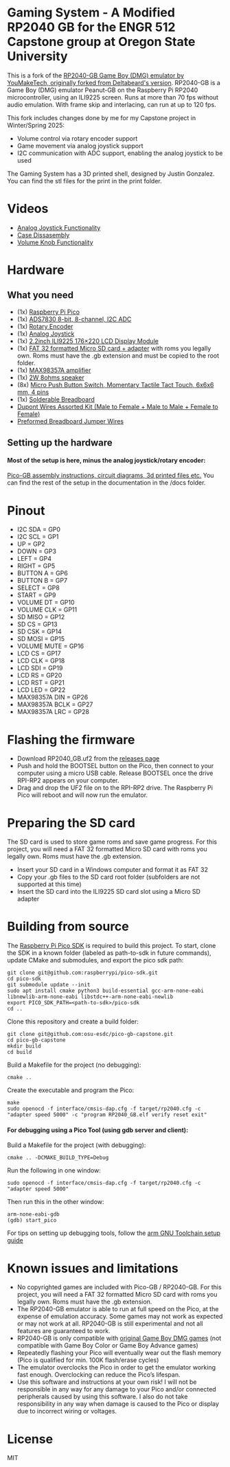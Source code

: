 # Gaming System - A Modified RP2040 GB for the ENGR 512 Capstone group at Oregon State University

This is a fork of the [RP2040-GB Game Boy (DMG) emulator by YouMakeTech, originally forked from Deltabeard's version](https://github.com/YouMakeTech/Pico-GB). RP2040-GB is a Game Boy (DMG) emulator Peanut-GB on the Raspberry Pi RP2040 microcontroller, using an ILI9225 screen. Runs at more than 70 fps without audio emulation. With frame skip and interlacing, can run at up to 120 fps.

This fork includes changes done by me for my Capstone project in Winter/Spring 2025:
* Volume control via rotary encoder support
* Game movement via analog joystick support
* I2C communication with ADC support, enabling the analog joystick to be used

The Gaming System has a 3D printed shell, designed by Justin Gonzalez. You can find the stl files for the print in the print folder. 

# Videos
* [Analog Joystick Functionality](https://www.youtube.com/shorts/wKSmv8ernYQ)
* [Case Dissasembly](https://www.youtube.com/shorts/b-UEHgNEkO8)
* [Volume Knob Functionality](https://www.youtube.com/shorts/HMfL2WKNLts)

# Hardware
## What you need
* (1x) [Raspberry Pi Pico](https://amzn.to/3rAcmDy)
* (1x) [ADS7830 8-bit, 8-channel, I2C ADC](https://www.adafruit.com/product/5836)
* (1x) [Rotary Encoder](https://eecs.engineering.oregonstate.edu/education/tekbotSuite/tekbot/pages/publicInventoryPart.php?stocknumber=KIJRQN)
* (1x) [Analog Joystick](https://eecs.engineering.oregonstate.edu/education/tekbotSuite/tekbot/pages/publicInventoryPart.php?stocknumber=S5GS9V)
* (1x) [2.2inch ILI9225 176×220 LCD Display Module](https://amzn.to/3aNAMD7)
* (1x) [FAT 32 formatted Micro SD card + adapter](https://amzn.to/3ICKzcm) with roms you legally own. Roms must have the .gb extension and must be copied to the root folder.
* (1x) [MAX98357A amplifier](https://www.youmaketech.com/max98357)
* (1x) [2W 8ohms speaker](https://amzn.to/3ikDy6S)
* (8x) [Micro Push Button Switch, Momentary Tactile Tact Touch, 6x6x6 mm, 4 pins](https://amzn.to/3dyXBsx)
* (1x) [Solderable Breadboard](https://amzn.to/3lwvfDi)
* [Dupont Wires Assorted Kit (Male to Female + Male to Male + Female to Female)](https://amzn.to/3HtbvdO)
* [Preformed Breadboard Jumper Wires](https://amzn.to/3rxwVjM)

## Setting up the hardware
#### Most of the setup is here, minus the analog joystick/rotary encoder:
[Pico-GB assembly instructions, circuit diagrams, 3d printed files etc.](https://www.youmaketech.com/pico-gb-gameboy-emulator-handheld-for-raspberry-pi-pico/)
You can find the rest of the setup in the documentation in the /docs folder.  

# Pinout
* I2C SDA = GP0
* I2C SCL = GP1
* UP = GP2
* DOWN = GP3
* LEFT = GP4
* RIGHT = GP5
* BUTTON A = GP6
* BUTTON B = GP7
* SELECT = GP8
* START = GP9
* VOLUME DT = GP10
* VOLUME CLK = GP11
* SD MISO = GP12
* SD CS = GP13
* SD CSK = GP14
* SD MOSI = GP15
* VOLUME MUTE = GP16
* LCD CS = GP17
* LCD CLK = GP18
* LCD SDI = GP19
* LCD RS = GP20
* LCD RST = GP21
* LCD LED = GP22
* MAX98357A DIN = GP26
* MAX98357A BCLK = GP27
* MAX98357A LRC = GP28

# Flashing the firmware
* Download RP2040_GB.uf2 from the [releases page](https://github.com/osu-esdc/pico-gb-capstone/releases)
* Push and hold the BOOTSEL button on the Pico, then connect to your computer using a micro USB cable. Release BOOTSEL once the drive RPI-RP2 appears on your computer.
* Drag and drop the UF2 file on to the RPI-RP2 drive. The Raspberry Pi Pico will reboot and will now run the emulator.

# Preparing the SD card
The SD card is used to store game roms and save game progress. For this project, you will need a FAT 32 formatted Micro SD card with roms you legally own. Roms must have the .gb extension.

* Insert your SD card in a Windows computer and format it as FAT 32
* Copy your .gb files to the SD card root folder (subfolders are not supported at this time)
* Insert the SD card into the ILI9225 SD card slot using a Micro SD adapter

# Building from source
The [Raspberry Pi Pico SDK](https://github.com/raspberrypi/pico-sdk) is required to build this project. 
To start, clone the SDK in a known folder (labeled as path-to-sdk in future commands), update CMake and submodules, and export the pico sdk path:
```
git clone git@github.com:raspberrypi/pico-sdk.git
cd pico-sdk
git submodule update --init
sudo apt install cmake python3 build-essential gcc-arm-none-eabi libnewlib-arm-none-eabi libstdc++-arm-none-eabi-newlib 
export PICO_SDK_PATH=<path-to-sdk>/pico-sdk
cd ..
```
Clone this repository and create a build folder:
```
git clone git@github.com:osu-esdc/pico-gb-capstone.git
cd pico-gb-capstone
mkdir build
cd build
```

Build a Makefile for the project (no debugging):
```
cmake ..
```

Create the executable and program the Pico:
```
make
sudo openocd -f interface/cmsis-dap.cfg -f target/rp2040.cfg -c "adapter speed 5000" -c "program RP2040_GB.elf verify reset exit"
```

#### For debugging using a Pico Tool (using gdb server and client):
Build a Makefile for the project (with debugging):
```
cmake .. -DCMAKE_BUILD_TYPE=Debug
```
Run the following in one window:
```
sudo openocd -f interface/cmsis-dap.cfg -f target/rp2040.cfg -c "adapter speed 5000"
```
Then run this in the other window:
```
arm-none-eabi-gdb
(gdb) start_pico
```
For tips on setting up debugging tools, follow the [arm GNU Toolchain setup guide](https://github.com/osu-esdc/Arm-GNU-Toolchain-Setup)


# Known issues and limitations
* No copyrighted games are included with Pico-GB / RP2040-GB. For this project, you will need a FAT 32 formatted Micro SD card with roms you legally own. Roms must have the .gb extension.
* The RP2040-GB emulator is able to run at full speed on the Pico, at the expense of emulation accuracy. Some games may not work as expected or may not work at all. RP2040-GB is still experimental and not all features are guaranteed to work.
* RP2040-GB is only compatible with [original Game Boy DMG games](https://en.wikipedia.org/wiki/List_of_Game_Boy_games) (not compatible with Game Boy Color or Game Boy Advance games)
* Repeatedly flashing your Pico will eventually wear out the flash memory (Pico is qualified for min. 100K flash/erase cycles)
* The emulator overclocks the Pico in order to get the emulator working fast enough. Overclocking can reduce the Pico’s lifespan.
* Use this software and instructions at your own risk! I will not be responsible in any way for any damage to your Pico and/or connected peripherals caused by using this software. I also do not take responsibility in any way when damage is caused to the Pico or display due to incorrect wiring or voltages.

# License
MIT
